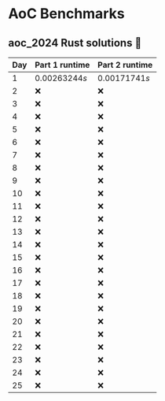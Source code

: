 # AoC Benchmarks
## aoc_2024 Rust solutions 🤠 
| Day | Part 1 runtime | Part 2 runtime |
| --- | --- | --- |
|1|0.00263244*s*|0.00171741*s*|
|2|❌|❌|
|3|❌|❌|
|4|❌|❌|
|5|❌|❌|
|6|❌|❌|
|7|❌|❌|
|8|❌|❌|
|9|❌|❌|
|10|❌|❌|
|11|❌|❌|
|12|❌|❌|
|13|❌|❌|
|14|❌|❌|
|15|❌|❌|
|16|❌|❌|
|17|❌|❌|
|18|❌|❌|
|19|❌|❌|
|20|❌|❌|
|21|❌|❌|
|22|❌|❌|
|23|❌|❌|
|24|❌|❌|
|25|❌|❌|

